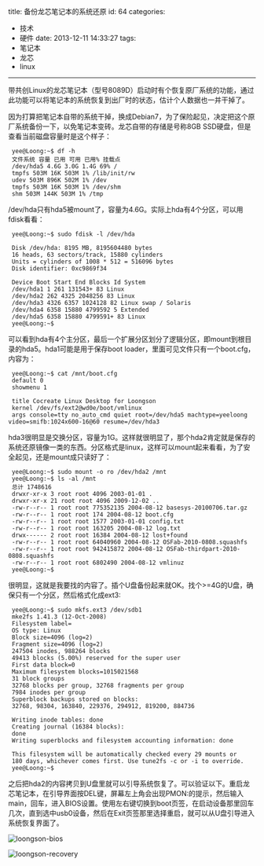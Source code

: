 title: 备份龙芯笔记本的系统还原
id: 64
categories:
  - 技术
  - 硬件
date: 2013-12-11 14:33:27
tags:
  - 笔记本
  - 龙芯
  - linux
---

带共创Linux的龙芯笔记本（型号8089D）启动时有个恢复原厂系统的功能，通过此功能可以将笔记本的系统恢复到出厂时的状态，估计个人数据也一并干掉了。

因为打算把笔记本自带的系统干掉，换成Debian7，为了保险起见，决定把这个原厂系统备份一下，以免笔记本变砖。龙芯自带的存储是号称8GB SSD硬盘，但是查看当前磁盘容量时是这个样子：
```
 yee@Loong:~$ df -h
 文件系统 容量 已用 可用 已用% 挂载点
 /dev/hda5 4.6G 3.0G 1.4G 69% /
 tmpfs 503M 16K 503M 1% /lib/init/rw
 udev 503M 896K 502M 1% /dev
 tmpfs 503M 16K 503M 1% /dev/shm
 shm 503M 144K 503M 1% /tmp
```

/dev/hda只有hda5被mount了，容量为4.6G。实际上hda有4个分区，可以用fdisk看看：
```
 yee@Loong:~$ sudo fdisk -l /dev/hda
 
 Disk /dev/hda: 8195 MB, 8195604480 bytes
 16 heads, 63 sectors/track, 15880 cylinders
 Units = cylinders of 1008 * 512 = 516096 bytes
 Disk identifier: 0xc9869f34
 
 Device Boot Start End Blocks Id System
 /dev/hda1 1 261 131543+ 83 Linux
 /dev/hda2 262 4325 2048256 83 Linux
 /dev/hda3 4326 6357 1024128 82 Linux swap / Solaris
 /dev/hda4 6358 15880 4799592 5 Extended
 /dev/hda5 6358 15880 4799591+ 83 Linux
 yee@Loong:~$
```

可以看到hda有4个主分区，最后一个扩展分区划分了逻辑分区，即mount到根目录的hda5。hda1可能是用于保存boot loader，里面可见文件只有一个boot.cfg，内容为：
```
 yee@Loong:~$ cat /mnt/boot.cfg
 default 0
 showmenu 1
 
 title Cocreate Linux Desktop for Loongson
 kernel /dev/fs/ext2@wd0e/boot/vmlinux
 args console=tty no_auto_cmd quiet root=/dev/hda5 machtype=yeeloong video=smifb:1024x600-16@60 resume=/dev/hda3
```

hda3很明显是交换分区，容量为1G。这样就很明显了，那个hda2肯定就是保存的系统还原镜像一类的东西。分区格式是linux，这样可以mount起来看看，为了安全起见，还是mount成只读好了：
```
 yee@Loong:~$ sudo mount -o ro /dev/hda2 /mnt
 yee@Loong:~$ ls -al /mnt
 总计 1748616
 drwxr-xr-x 3 root root 4096 2003-01-01 .
 drwxr-xr-x 21 root root 4096 2009-12-02 ..
 -rw-r--r-- 1 root root 775352135 2004-08-12 basesys-20100706.tar.gz
 -rw-r--r-- 1 root root 174 2004-08-12 boot.cfg
 -rw-r--r-- 1 root root 1577 2003-01-01 config.txt
 -rw-r--r-- 1 root root 163205 2004-08-12 log.txt
 drwx------ 2 root root 16384 2004-08-12 lost+found
 -rw-r--r-- 1 root root 64040960 2004-08-12 OSFab-2010-0808.squashfs
 -rw-r--r-- 1 root root 942415872 2004-08-12 OSFab-thirdpart-2010-0808.squashfs
 -rw-r--r-- 1 root root 6802490 2004-08-12 vmlinuz
 yee@Loong:~$
```

很明显，这就是我要找的内容了。插个U盘备份起来就OK。找个&gt;=4G的U盘，确保只有一个分区，然后格式化成ext3:
```
 yee@Loong:~$ sudo mkfs.ext3 /dev/sdb1
 mke2fs 1.41.3 (12-Oct-2008)
 Filesystem label=
 OS type: Linux
 Block size=4096 (log=2)
 Fragment size=4096 (log=2)
 247504 inodes, 988264 blocks
 49413 blocks (5.00%) reserved for the super user
 First data block=0
 Maximum filesystem blocks=1015021568
 31 block groups
 32768 blocks per group, 32768 fragments per group
 7984 inodes per group
 Superblock backups stored on blocks:
 32768, 98304, 163840, 229376, 294912, 819200, 884736
 
 Writing inode tables: done
 Creating journal (16384 blocks):
 done
 Writing superblocks and filesystem accounting information: done
 
 This filesystem will be automatically checked every 29 mounts or
 180 days, whichever comes first. Use tune2fs -c or -i to override.
 yee@Loong:~$
```

之后把hda2的内容拷贝到U盘里就可以引导系统恢复了。可以验证以下。重启龙芯笔记本，在引导界面按DEL键，屏幕左上角会出现PMON:的提示，然后输入main，回车，进入BIOS设置。使用左右键切换到boot页签，在启动设备那里回车几次，直到选中usb0设备，然后在Exit页签那里选择重启，就可以从U盘引导进入系统恢复界面了。

![loongson-bios](/comm-res/images/loongson-bios.jpg)

![loongson-recovery](/comm-res/images/loongson-recovery.jpg)
